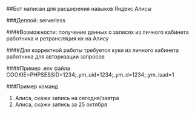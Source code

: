 ##Бот написан для расширения навыков Яндекс Алисы

###Деплой: serverless

####Возможности: получение данных о записях из личного кабинета работника и ретрансляция их на Алису

####Для корректной работы требуется куки из личного кабинета работника для авторизации запросов

####Пример .env файла 
COOKIE=PHPSESSID=1234;_ym_uid=1234;_ym_d=1234;_ym_isad=1

###Пример команд

1) Алиса, скажи запись на сегодня/завтра
2) Алиса, скажи запись за 25 октября


